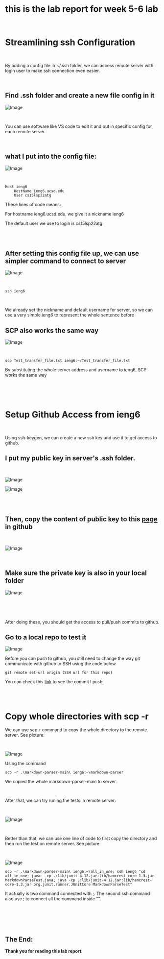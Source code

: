 # this is the lab report for week 5-6 lab<br />
<br />

# Streamlining ssh Configuration

<br />

By adding a config file in ~/.ssh folder, we can access remote server with login user to make ssh connection even easier.

<br />

## Find .ssh folder and create a new file config in it

![Image](week3/1.png)

<br />

You can use software like VS code to edit it and put in specific config for each remote server.

<br />

## what I put into the config file:

![Image](week3/2.png)

<br />

```
Host ieng6
    HostName ieng6.ucsd.edu
    User cs15lsp22atg
```

These lines of code means: 

For hostname ieng6.ucsd.edu, we give it a nickname ieng6

The default user we use to login is cs15lsp22atg

<br />

<br />

## After setting this config file up, we can use simpler command to connect to server

![Image](week3/3.png)

<br />

```
ssh ieng6
```

<br />

We already set the nickname and default username for server, so we can use a very simple ieng6 to represent the whole sentence before

## SCP also works the same way
![Image](week3/4.png)

<br />

```
scp Test_transfer_file.txt ieng6:~/Test_transfer_file.txt
```

By substituting the whole server address and username to ieng6, SCP works the same way

<br /><br /><br />

# Setup Github Access from ieng6

<br />

Using ssh-keygen, we can create a new ssh key and use it to get access to github.

## I put my public key in server's .ssh folder.

<br />

![Image](week3/6.png)


![Image](week3/5-1.png)

<br />

<br />

## Then, copy the content of public key to this [page](https://github.com/settings/keys) in github

<br />

![Image](week3/5.png)

<br />

## Make sure the private key is also in your local folder

![Image](week3/6.png)

<br />

<br />

<br />

After doing these, you should get the access to pull/push commits to github.

## Go to a local repo to test it

![Image](week3/7.png)

Before you can push to github, you still need to change the way git communicate with github to SSH using the code below.

```
git remote set-url origin (SSH url for this repo)
```

You can check this [link](https://github.com/anananan116/cse15l-lab-reports/commit/5912344cc3e8f6237bcc304f26289f45ae85de06) to see the commit I push.

<br /><br />


# Copy whole directories with scp -r

We can use scp-r command to copy the whole directory to the remote server. See picture:

<br />

![Image](week3/8.png)

Using the command 

```
scp -r .\markdown-parser-main\ ieng6:~\markdown-parser
```
We copied the whole markdown-parser-main to server.

<br />

After that, we can try runing the tests in remote server:

<br />

![Image](week3/9.png)

<br />

Better than that, we can use one line of code to first copy the directory and then run the test on remote server. See picture:

<br />

![Image](week3/10.png)

```
scp -r .\markdown-parser-main\ ieng6:~\all_in_one; ssh ieng6 "cd all_in_one; javac -cp .:lib/junit-4.12.jar:lib/hamcrest-core-1.3.jar MarkdownParseTest.java; java -cp .:lib/junit-4.12.jar:lib/hamcrest-core-1.3.jar org.junit.runner.JUnitCore MarkdownParseTest"
```

It actually is two command connected with ;. The second ssh command also use ; to connect all the command inside "".

<br /><br /><br /><br />

The End:
---

**Thank you for reading this lab report.** <br/>